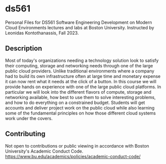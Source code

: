 # ds561
Personal Files for DS561 Software Engineering Development on Modern Cloud Environments lectures and labs at Boston University. Instructed by Leonidas Kontothanassis, Fall 2023.

## Description 
Most of today's organizations needing a technology solution look to satisfy their computing, storage and networking needs through one of the large public cloud providers. Unlike traditional environments where a company had to build its own infrastructure often at large time and monetary expense it can now rent what it needs at the click of a button. In this course we will provide hands on experience with one of the large public cloud platforms. In particular we will look into the different flavors of compute, storage and networking available, how best to use them to solve interesting problems, and how to do everything on a constrained budget. Students will get accounts and deliver project work on the public cloud while also learning some of the fundamental principles on how those different cloud systems work under the covers.

## Contributing
Not open to contributions or public viewing in accordance with Boston University's Academic Conduct Code.
https://www.bu.edu/academics/policies/academic-conduct-code/
